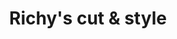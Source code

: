 ---
title: "Richy's cut & style"
url: /bad-neustadt-a-d-saale/richys-cut-und-style/
shop: Friseur
---